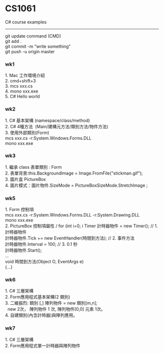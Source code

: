 # CS1061 <br/>
C# course examples <br/>
<hr/>
git update command (CMD) <br/>
git add . <br/>
git commit -m “write something” <br/>
git push -u origin master <br/>
<h3>wk1 </h3>
1. Mac 工作環境介紹 <br/>
2. cmd+shift+3 <br/>
3. mcs xxx.cs <br/>
4. mono xxx.exe <br/>
5. C# Hello world <br/>
<h3>wk2 </h3>
1. C# 基本架構 (namespace/class/method)<br/>
2. C# 4種方法  (Main/建構元方法/類別方法/物件方法)<br/>
3. 使用外部類別(Form)<br/>
mcs xxx.cs -r:System.Windows.Forms.DLL<br/>
mono xxx.exe<br/>
<h3>wk3</h3>
1. 繼承  class 表單類別 : Form<br/>
2. 表單背景:this.BackgroundImage = Image.FromFile("stickman.gif");<br/>
3. 圖片盒 PictureBox <br/>
4. 圖片模式：圖片物件.SizeMode = PictureBoxSizeMode.StretchImage ;<br/>
<h3>wk5</h3>
1. Form 控制項<br/>
mcs xxx.cs -r:System.Windows.Forms.DLL -r:System.Drawing.DLL<br/>
mono xxx.exe<br/>
2. PictureBox 控制項屬性 / for (int i=0; i<N; i++)<br/>
Timer 計時器物件 = new Timer();  // 1. 計時器物件<br/>
計時器物件.Tick += new EventHandler(時間到方法);  // 2. 事件方法<br/>
計時器物件.Interval = 100; // 3. 0.1 秒<br/>
計時器物件.Start();<br/>
... <br/>
void 時間到方法(Object O, EventArgs e)<br/>
{...}<br/>
<h3>wk6</h3>
1. C# 三層架構<br/>
2. Form應用程式基本架構(2 類別)<br/>
3. 二維振烈: 類別 [,] 陣列物件 = new 類別[m,n]; <br/>
   new 2次， 陣列物件 1 次, 陣列物件[0,0] 元素 1次。<br/>
4. 自建類別(內含計時器)與陣列應用。
<h3>wk7</h3>
1. C# 三層架構<br/>
2. Form應用程式單一計時器與陣列物件<br/>
